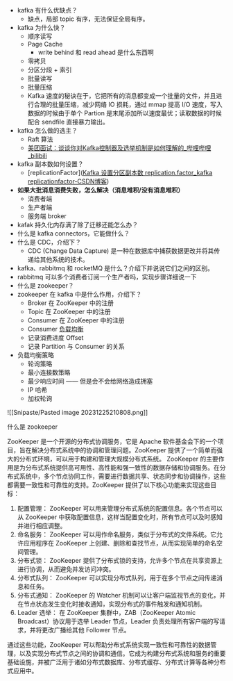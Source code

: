 - kafka 有什么优缺点？
	- 缺点，局部 topic 有序，无法保证全局有序。
- kafka 为什么快？
	- 顺序读写
	- Page Cache
		- write behind 和 read ahead 是什么东西啊
	- 零拷贝
	- 分区分段 + 索引
	- 批量读写
	- 批量压缩
	- Kafka 速度的秘诀在于，它把所有的消息都变成一个批量的文件，并且进行合理的批量压缩，减少网络 IO 损耗，通过 mmap 提高 I/O 速度，写入数据的时候由于单个 Partion 是末尾添加所以速度最优；读取数据的时候配合 sendfile 直接暴力输出。
- kafka 怎么做的选主？
	- Raft 算法
	- [美团面试：谈谈你对Kafka控制器及选举机制是如何理解的_哔哩哔哩_bilibili](https://www.bilibili.com/video/BV1NP411z7xN/?spm_id_from=333.337.search-card.all.click&vd_source=25509bb582bc4a25d86d871d5cdffca3)
- kafka 副本数如何设置？
	- [replicationFactor]([Kafka 设置分区副本数 replication.factor_kafka replicationfactor-CSDN博客](https://blog.csdn.net/u010002184/article/details/113354392))
- **如果大批消息消费失败，怎么解决（消息堆积/没有消息堆积）**
	- 消费者端
	- 生产者端
	- 服务端 broker
- kafak 持久化内存满了除了迁移还能怎么办？
- 什么是 kafka connectors，它能做什么？
- 什么是 CDC，介绍下？
	- CDC (Change Data Capture) 是一种在数据库中捕获数据更改并将其传递给其他系统的技术。
- kafka、rabbitmq 和 rocketMQ 是什么？介绍下并说说它们之间的区别。
- rabbitmq 可以多个消费者订阅一个生产者吗，实现步骤详细说一下
- 什么是 zookeeper？
- zookeeper 在 kafka 中是什么作用，介绍下？
	- Broker 在 ZooKeeper 中的注册
	- Topic 在 ZooKeeper 中的注册
	- Consumer 在 ZooKeeper 中的注册
	- Consumer [负载均衡](https://cloud.tencent.com/product/clb?from_column=20065&from=20065)
	- 记录消费进度 Offset
	- 记录 Partition 与 Consumer 的关系
- 负载均衡策略
	- 轮询策略
	- 最小连接数策略
	- 最少响应时间 —— 但是会不会给网络造成拥塞
	- IP 哈希
	- 加权轮询

![[Snipaste/Pasted image 20231225210808.png]]

什么是 zookeeper

ZooKeeper 是一个开源的分布式协调服务，它是 Apache 软件基金会下的一个项目，旨在解决分布式系统中的协调和管理问题。ZooKeeper 提供了一个简单而强大的分布式环境，可以用于构建和管理大规模分布式系统。 ZooKeeper 的主要作用是为分布式系统提供高可用性、高性能和强一致性的数据存储和协调服务。在分布式系统中，多个节点协同工作，需要进行数据共享、状态同步和协调操作，这些都需要一致性和可靠性的支持。ZooKeeper 提供了以下核心功能来实现这些目标：

1. 配置管理： ZooKeeper 可以用来管理分布式系统的配置信息。各个节点可以从 ZooKeeper 中获取配置信息，这样当配置变化时，所有节点可以及时感知并进行相应调整。
2. 命名服务： ZooKeeper 可以用作命名服务，类似于分布式的文件系统。它允许应用程序在 ZooKeeper 上创建、删除和查找节点，从而实现简单的命名空间管理。
3. 分布式锁： ZooKeeper 提供了分布式锁的支持，允许多个节点在共享资源上进行协调，从而避免并发访问冲突。
4. 分布式队列： ZooKeeper 可以实现分布式队列，用于在多个节点之间传递消息和任务。
5. 分布式通知： ZooKeeper 的 Watcher 机制可以让客户端监视节点的变化，并在节点状态发生变化时接收通知，实现分布式的事件触发和通知机制。
6. Leader 选举： 在 ZooKeeper 集群中，ZAB（ZooKeeper Atomic Broadcast）协议用于选举 Leader 节点，Leader 负责处理所有客户端的写请求，并将更改广播给其他 Follower 节点。  

通过这些功能，ZooKeeper 可以帮助分布式系统实现一致性和可靠性的数据管理，以及实现分布式节点之间的协调和通信。它成为构建分布式系统和服务的重要基础设施，并被广泛用于诸如分布式数据库、分布式缓存、分布式计算等各种分布式应用中。
